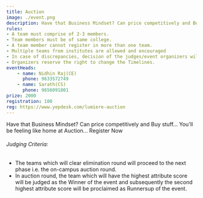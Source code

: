 ```yaml
---
title: Auction
image: ./event.png
description: Have that Business Mindset? Can price competitively and Buy stuff... You'll be feeling like home at Auction.
rules: 
- A team must comprise of 2-3 members.
- Team members must be of same college.
- A team member cannot register in more than one team.
- Multiple teams from institutes are allowed and encouraged
- In case of discrepancies, decision of the judges/event organizers will be final.
- Organizers reserve the right to change the Timelines.
eventHeads:
    - name: Nidhin Raj(CE)
      phone: 9633572749
    - name: Sarath(CS)
      phone: 9656091801
prize: 2000
registration: 100
reg: https://www.yepdesk.com/lumiere-auction
---
```

Have that Business Mindset? Can price competitively and Buy stuff... You'll be feeling like home at Auction... Register Now

###### Judging Criteria:
- The teams which will clear elimination round will proceed to the next phase i.e. the on-campus auction round.
- In auction round, the team which will have the highest attribute score will be judged as the Winner of the event and subsequently the second highest attribute score will be proclaimed as Runnersup of the event.